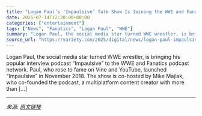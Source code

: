 ```yaml
---
title: "Logan Paul’s ‘Impaulsive’ Talk Show Is Joining the WWE and Fanatics Podcast Lineup"
date: 2025-07-14T12:30:00+08:00
categories: ["entertainment"]
tags: ["News", "Fanatics", "Logan Paul", "WWE"]
summary: "Logan Paul, the social media star turned WWE wrestler, is bringing his popular interview podcast &#8220;Impaulsive&#8221; to the WWE and Fanatics podcast network. Paul, who rose to fame on Vine and Yo"
source_url: "https://variety.com/2025/digital/news/logan-paul-impaulsive-podcast-wwe-fanatics-network-1236453576/"
---
```


Logan Paul, the social media star turned WWE wrestler, is bringing his popular interview podcast &#8220;Impaulsive&#8221; to the WWE and Fanatics podcast network. Paul, who rose to fame on Vine and YouTube, launched &#8220;Impaulsive&#8221; in November 2018. The show is co-hosted by Mike Majlak, who co-founded the podcast, a multiplatform content creator with more than [&#8230;]

---

*来源: [原文链接](https://variety.com/2025/digital/news/logan-paul-impaulsive-podcast-wwe-fanatics-network-1236453576/)*
